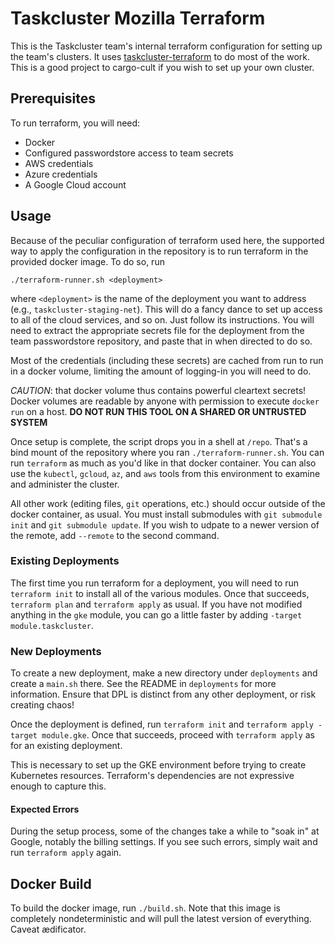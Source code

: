# Taskcluster Mozilla Terraform

This is the Taskcluster team's internal terraform configuration for setting up
the team's clusters. It uses [taskcluster-terraform](https://github.com/taskcluster/taskcluster-terraform) to do most of the work. This is a good project to cargo-cult if you
wish to set up your own cluster.

## Prerequisites

To run terraform, you will need:

* Docker
* Configured passwordstore access to team secrets
* AWS credentials
* Azure credentials
* A Google Cloud account

## Usage

Because of the peculiar configuration of terraform used here, the supported way to apply the configuration in the repository is to run terraform in the provided docker image.
To do so, run

```shell
./terraform-runner.sh <deployment>
```

where `<deployment>` is the name of the deployment you want to address (e.g., `taskcluster-staging-net`).
This will do a fancy dance to set up access to all of the cloud services, and so on.
Just follow its instructions.
You will need to extract the appropriate secrets file for the deployment from the team passwordstore repository, and paste that in when directed to do so.

Most of the credentials (including these secrets) are cached from run to run in a docker volume, limiting the amount of logging-in you will need to do.

*CAUTION*: that docker volume thus contains powerful cleartext secrets!
Docker volumes are readable by anyone with permission to execute `docker run` on a host.
**DO NOT RUN THIS TOOL ON A SHARED OR UNTRUSTED SYSTEM**

Once setup is complete, the script drops you in a shell at `/repo`.
That's a bind mount of the repository where you ran `./terraform-runner.sh`.
You can run `terraform` as much as you'd like in that docker container.
You can also use the `kubectl`, `gcloud`, `az`, and `aws` tools from this environment to examine and administer the cluster.

All other work (editing files, `git` operations, etc.) should occur outside of the docker container, as usual.
You must install submodules with `git submodule init` and `git submodule update`. If you wish to udpate to a newer version of the remote, add `--remote` to the second command.

### Existing Deployments

The first time you run terraform for a deployment, you will need to run `terraform init` to install all of the various modules.
Once that succeeds, `terraform plan` and `terraform apply` as usual.
If you have not modified anything in the `gke` module, you can go a little faster by adding `-target module.taskcluster`.

### New Deployments

To create a new deployment, make a new directory under `deployments` and create a `main.sh` there.
See the README in `deployments` for more information.
Ensure that DPL is distinct from any other deployment, or risk creating chaos!

Once the deployment is defined, run `terraform init` and `terraform apply -target module.gke`.
Once that succeeds, proceed with `terraform apply` as for an existing deployment.

This is necessary to set up the GKE environment before trying to create Kubernetes resources.
Terraform's dependencies are not expressive enough to capture this.

#### Expected Errors

During the setup process, some of the changes take a while to "soak in" at Google, notably the billing settings.
If you see such errors, simply wait and run `terraform apply` again.

## Docker Build

To build the docker image, run `./build.sh`.
Note that this image is completely nondeterministic and will pull the latest version of everything.
Caveat ædificator.
